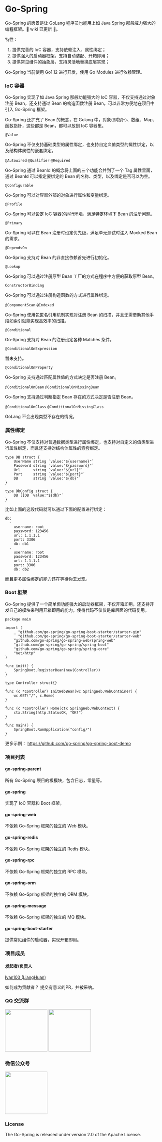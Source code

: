 # Go-Spring

Go-Spring 的愿景是让 GoLang 程序员也能用上如 Java Spring 那般威力强大的编程框架。🎉 wiki 已更新 🎉。

特性：

1. 提供完善的 IoC 容器，支持依赖注入、属性绑定；
2. 提供强大的启动器框架，支持自动装配、开箱即用；
3. 提供常见组件的抽象层，支持灵活地替换底层实现；

Go-Spring 当前使用 Go1.12 进行开发，使用 Go Modules 进行依赖管理。

### IoC 容器

Go-Spring 实现了如 Java Spring 那般功能强大的 IoC 容器，不仅支持通过对象注册 Bean，还支持通过 Bean 的构造函数注册 Bean，可以非常方便地在项目中引入 Go-Spring 框架。

Go-Spring 还扩充了 Bean 的概念，在 Golang 中，对象(即指针)、数组、Map、函数指针，这些都是 Bean，都可以放到 IoC 容器里。

`@Value`

Go-Spring 不仅支持基础类型的属性绑定，也支持自定义值类型的属性绑定，以及结构体属性的嵌套绑定。

`@Autowired` `@Qualifier` `@Required`

Go-Spring 通过 BeanId 的概念将上面的三个功能合并到了一个 Tag 属性里面，通过 BeanId 可以指定要绑定的 Bean 的名称、类型，以及绑定是否可以为空。

`@Configurable`

Go-Spring 可以对容器外部的对象进行属性和变量绑定。

`@Profile`

Go-Spring 可以设定 IoC 容器的运行环境，满足特定环境下 Bean 的注册问题。

`@Primary`

Go-Spring 可以在 Bean 注册时设定优先级，满足单元测试时注入 Mocked Bean 的需求。

`@DependsOn`

Go-Spring 支持对 Bean 的非直接依赖首先进行初始化。

`@Lookup`

Go-Spring 可以通过注册原型 Bean 工厂的方式在程序中方便的获取原型 Bean。

`ConstructorBinding`

Go-Spring 可以通过注册构造函数的方式进行属性绑定。

`@ComponentScan` `@Indexed`

Go-Spring 使用包匿名引用机制实现对注册 Bean 的扫描，并且无需借助其他手段如索引就能实现高效率的扫描。

`@Conditional`

Go-Spring 支持对 Bean 的注册设定各种 Matches 条件。
 
`@ConditionalOnExpression`

暂未支持。
  
`@ConditionalOnProperty` 

Go-Spring 支持通过匹配属性值的方式决定是否注册 Bean。

`@ConditionalOnBean` `@ConditionalOnMissingBean`

Go-Spring 支持通过判断指定 Bean 存在的方式决定是否注册 Bean。

`@ConditionalOnClass` `@ConditionalOnMissingClass`

GoLang 不会出现类型不存在的情况。

### 属性绑定

Go-Spring 不仅支持对普通数据类型进行属性绑定，也支持对自定义的值类型进行属性绑定，而且还支持对结构体属性的嵌套绑定。

```
type DB struct {
	UserName string `value:"${username}"`
	Password string `value:"${password}"`
	Url      string `value:"${url}"`
	Port     string `value:"${port}"`
	DB       string `value:"${db}"`
}

type DbConfig struct {
	DB []DB `value:"${db}"`
}
```

比如上面的这段代码就可以通过下面的配置进行绑定：

```
db:
  -
    username: root
    password: 123456
    url: 1.1.1.1
    port: 3306
    db: db1
  -
    username: root
    password: 123456
    url: 1.1.1.1
    port: 3306
    db: db2
```

而且更多属性绑定的能力还在等待你去发现。

### Boot 框架

Go-Spring 提供了一个简单但功能强大的启动器框架，不仅开箱即用，还支持开发自己的模块来利用开箱即用的能力，使得代码不仅仅是库层面的代码复用。

```
package main

import (
	_ "github.com/go-spring/go-spring-boot-starter/starter-gin"
	_ "github.com/go-spring/go-spring-boot-starter/starter-web"
	"github.com/go-spring/go-spring-web/spring-web"
	"github.com/go-spring/go-spring/spring-boot"
	"github.com/go-spring/go-spring/spring-core"
	"net/http"
)

func init() {
	SpringBoot.RegisterBean(new(Controller))
}

type Controller struct{}

func (c *Controller) InitWebBean(wc SpringWeb.WebContainer) {
	wc.GET("/", c.Home)
}

func (c *Controller) Home(ctx SpringWeb.WebContext) {
	ctx.String(http.StatusOK, "OK!")
}

func main() {
	SpringBoot.RunApplication("config/")
}
```

更多示例： https://github.com/go-spring/go-spring-boot-demo

### 项目列表

#### go-spring-parent

所有 Go-Spring 项目的根模块，包含日志，常量等。

#### go-spring

实现了 IoC 容器和 Boot 框架。

#### go-spring-web

不依赖 Go-Spring 框架的独立的 Web 模块。

#### go-spring-redis

不依赖 Go-Spring 框架的独立的 Redis 模块。

#### go-spring-rpc

不依赖 Go-Spring 框架的独立的 RPC 模块。

#### go-spring-orm

不依赖 Go-Spring 框架的独立的 ORM 模块。

#### go-spring-message

不依赖 Go-Spring 框架的独立的 MQ 模块。

#### go-spring-boot-starter

提供常见组件的启动器，实现开箱即用。

### 项目成员

#### 发起者/负责人

[lvan100 (LiangHuan)](https://github.com/lvan100)

如何成为贡献者？ 提交有意义的PR，并被采纳。

### QQ 交流群

<img src="https://raw.githubusercontent.com/go-spring/go-spring-website/master/qq(1).jpeg" width="140" height="*" /> <img src="https://raw.githubusercontent.com/go-spring/go-spring-website/master/qq(2).jpeg" width="140" height="*" />

### 微信公众号

<img src="https://raw.githubusercontent.com/go-spring/go-spring-website/master/go-spring-action.jpg" width="140" height="*" />

### License

The Go-Spring is released under version 2.0 of the Apache License.
